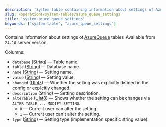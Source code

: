 ```yaml
---
description: 'System table containing information about settings of AzureQueue tables. Available from server version `24.10`.'
slug: /operations/system-tables/azure_queue_settings
title: 'system.azure_queue_settings'
keywords: ["system table", "azure_queue_settings"]
---
```


Contains information about settings of [AzureQueue](../../engines/table-engines/integrations/azure-queue.md) tables.
Available from `24.10` server version.

Columns:

- `database` ([String](../../sql-reference/data-types/string.md)) — Table name.
- `table` ([String](../../sql-reference/data-types/string.md)) — Database name.
- `name` ([String](../../sql-reference/data-types/string.md)) — Setting name.
- `value` ([String](../../sql-reference/data-types/string.md)) — Setting value.
- `changed` ([UInt8](/sql-reference/data-types/int-uint#integer-ranges)) — Whether the setting was explicitly defined in the config or explicitly changed.
- `description` ([String](../../sql-reference/data-types/string.md)) — Setting description.
- `alterable` ([UInt8](/sql-reference/data-types/int-uint#integer-ranges)) — Shows whether the setting can be changes via `ALTER TABLE ... MODIFY SETTING`.
    - `0` — Current user can alter the setting.
    - `1` — Current user can't alter the setting.
- `type` ([String](../../sql-reference/data-types/string.md)) — Setting type (implementation specific string value).
